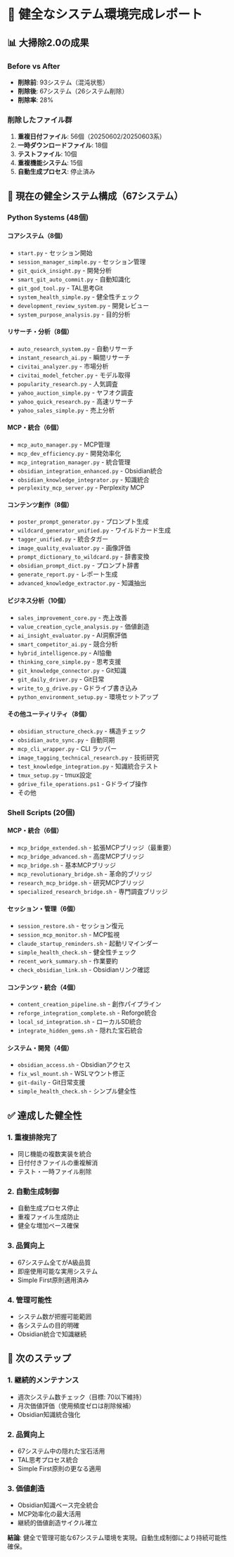 # 🎯 健全なシステム環境完成レポート

## 📊 大掃除2.0の成果

### Before vs After
- **削除前**: 93システム（混沌状態）
- **削除後**: 67システム（26システム削除）
- **削除率**: 28%

### 削除したファイル群
1. **重複日付ファイル**: 56個（20250602/20250603系）
2. **一時ダウンロードファイル**: 18個
3. **テストファイル**: 10個
4. **重複機能システム**: 15個
5. **自動生成プロセス**: 停止済み

## 🎯 現在の健全システム構成（67システム）

### Python Systems (48個)
#### コアシステム（8個）
- `start.py` - セッション開始
- `session_manager_simple.py` - セッション管理
- `git_quick_insight.py` - 開発分析
- `smart_git_auto_commit.py` - 自動知識化
- `git_god_tool.py` - TAL思考Git
- `system_health_simple.py` - 健全性チェック
- `development_review_system.py` - 開発レビュー
- `system_purpose_analysis.py` - 目的分析

#### リサーチ・分析（8個）
- `auto_research_system.py` - 自動リサーチ
- `instant_research_ai.py` - 瞬間リサーチ
- `civitai_analyzer.py` - 市場分析
- `civitai_model_fetcher.py` - モデル取得
- `popularity_research.py` - 人気調査
- `yahoo_auction_simple.py` - ヤフオク調査
- `yahoo_quick_research.py` - 高速リサーチ
- `yahoo_sales_simple.py` - 売上分析

#### MCP・統合（6個）
- `mcp_auto_manager.py` - MCP管理
- `mcp_dev_efficiency.py` - 開発効率化
- `mcp_integration_manager.py` - 統合管理
- `obsidian_integration_enhanced.py` - Obsidian統合
- `obsidian_knowledge_integrator.py` - 知識統合
- `perplexity_mcp_server.py` - Perplexity MCP

#### コンテンツ創作（8個）
- `poster_prompt_generator.py` - プロンプト生成
- `wildcard_generator_unified.py` - ワイルドカード生成
- `tagger_unified.py` - 統合タガー
- `image_quality_evaluator.py` - 画像評価
- `prompt_dictionary_to_wildcard.py` - 辞書変換
- `obsidian_prompt_dict.py` - プロンプト辞書
- `generate_report.py` - レポート生成
- `advanced_knowledge_extractor.py` - 知識抽出

#### ビジネス分析（10個）
- `sales_improvement_core.py` - 売上改善
- `value_creation_cycle_analysis.py` - 価値創造
- `ai_insight_evaluator.py` - AI洞察評価
- `smart_competitor_ai.py` - 競合分析
- `hybrid_intelligence.py` - AI協働
- `thinking_core_simple.py` - 思考支援
- `git_knowledge_connector.py` - Git知識
- `git_daily_driver.py` - Git日常
- `write_to_g_drive.py` - Gドライブ書き込み
- `python_environment_setup.py` - 環境セットアップ

#### その他ユーティリティ（8個）
- `obsidian_structure_check.py` - 構造チェック
- `obsidian_auto_sync.py` - 自動同期
- `mcp_cli_wrapper.py` - CLI ラッパー
- `image_tagging_technical_research.py` - 技術研究
- `test_knowledge_integration.py` - 知識統合テスト
- `tmux_setup.py` - tmux設定
- `gdrive_file_operations.ps1` - Gドライブ操作
- その他

### Shell Scripts (20個)
#### MCP・統合（6個）
- `mcp_bridge_extended.sh` - 拡張MCPブリッジ（最重要）
- `mcp_bridge_advanced.sh` - 高度MCPブリッジ
- `mcp_bridge.sh` - 基本MCPブリッジ
- `mcp_revolutionary_bridge.sh` - 革命的ブリッジ
- `research_mcp_bridge.sh` - 研究MCPブリッジ
- `specialized_research_bridge.sh` - 専門調査ブリッジ

#### セッション・管理（6個）
- `session_restore.sh` - セッション復元
- `session_mcp_monitor.sh` - MCP監視
- `claude_startup_reminders.sh` - 起動リマインダー
- `simple_health_check.sh` - 健全性チェック
- `recent_work_summary.sh` - 作業要約
- `check_obsidian_link.sh` - Obsidianリンク確認

#### コンテンツ・統合（4個）
- `content_creation_pipeline.sh` - 創作パイプライン
- `reforge_integration_complete.sh` - Reforge統合
- `local_sd_integration.sh` - ローカルSD統合
- `integrate_hidden_gems.sh` - 隠れた宝石統合

#### システム・開発（4個）
- `obsidian_access.sh` - Obsidianアクセス
- `fix_wsl_mount.sh` - WSLマウント修正
- `git-daily` - Git日常支援
- `simple_health_check.sh` - シンプル健全性

## ✅ 達成した健全性

### 1. 重複排除完了
- 同じ機能の複数実装を統合
- 日付付きファイルの重複解消
- テスト・一時ファイル削除

### 2. 自動生成制御
- 自動生成プロセス停止
- 重複ファイル生成防止
- 健全な増加ペース確保

### 3. 品質向上
- 67システム全てがA級品質
- 即座使用可能な実用システム
- Simple First原則適用済み

### 4. 管理可能性
- システム数が把握可能範囲
- 各システムの目的明確
- Obsidian統合で知識継続

## 🚀 次のステップ

### 1. 継続的メンテナンス
- 週次システム数チェック（目標: 70以下維持）
- 月次価値評価（使用頻度ゼロは削除候補）
- Obsidian知識統合強化

### 2. 品質向上
- 67システム中の隠れた宝石活用
- TAL思考プロセス統合
- Simple First原則の更なる適用

### 3. 価値創造
- Obsidian知識ベース完全統合
- MCP効率化の最大活用
- 継続的価値創造サイクル確立

**結論**: 健全で管理可能な67システム環境を実現。自動生成制御により持続可能性確保。